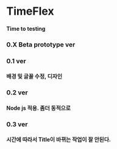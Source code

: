# TimeFlex

#### Time to testing

### 0.X Beta prototype ver



### 0.1 ver
#### 배경 및 글꼴 수정, 디자인 

### 0.2 ver
#### Node js 적용. 좀더 동적으로 

### 0.3 ver
#### 시간에 따라서 Title이 바뀌는 작업이 잘 안된다.
